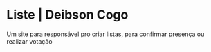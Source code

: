 # Liste | Deibson Cogo
Um site para responsável pro criar listas, para confirmar presença ou realizar votação
